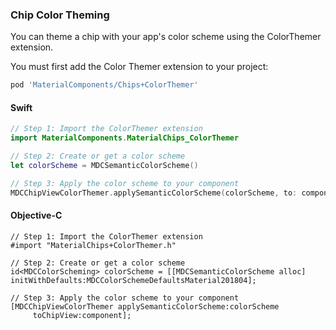 ### Chip Color Theming

You can theme a chip with your app's color scheme using the ColorThemer extension.

You must first add the Color Themer extension to your project:

```bash
pod 'MaterialComponents/Chips+ColorThemer'
```

<!--<div class="material-code-render" markdown="1">-->
#### Swift
```swift
// Step 1: Import the ColorThemer extension
import MaterialComponents.MaterialChips_ColorThemer

// Step 2: Create or get a color scheme
let colorScheme = MDCSemanticColorScheme()

// Step 3: Apply the color scheme to your component
MDCChipViewColorThemer.applySemanticColorScheme(colorScheme, to: component)
```

#### Objective-C

```objc
// Step 1: Import the ColorThemer extension
#import "MaterialChips+ColorThemer.h"

// Step 2: Create or get a color scheme
id<MDCColorScheming> colorScheme = [[MDCSemanticColorScheme alloc] initWithDefaults:MDCColorSchemeDefaultsMaterial201804];

// Step 3: Apply the color scheme to your component
[MDCChipViewColorThemer applySemanticColorScheme:colorScheme
     toChipView:component];
```
<!--</div>-->
